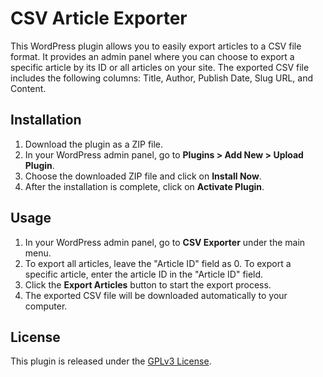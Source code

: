 # CSV Article Exporter

This WordPress plugin allows you to easily export articles to a CSV file format. It provides an admin panel where you can choose to export a specific article by its ID or all articles on your site. The exported CSV file includes the following columns: Title, Author, Publish Date, Slug URL, and Content.

## Installation

1. Download the plugin as a ZIP file.
2. In your WordPress admin panel, go to **Plugins > Add New > Upload Plugin**.
3. Choose the downloaded ZIP file and click on **Install Now**.
4. After the installation is complete, click on **Activate Plugin**.

## Usage

1. In your WordPress admin panel, go to **CSV Exporter** under the main menu.
2. To export all articles, leave the "Article ID" field as 0. To export a specific article, enter the article ID in the "Article ID" field.
3. Click the **Export Articles** button to start the export process.
4. The exported CSV file will be downloaded automatically to your computer.

## License

This plugin is released under the [GPLv3 License](https://www.gnu.org/licenses/gpl-3.0.html).
